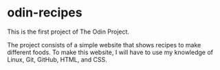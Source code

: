 # odin-recipes
This is the first project of The Odin Project.

The project consists of a simple website that shows recipes to make different foods. To make this website, I will have to use my knowledge of Linux, Git, GitHub, HTML, and CSS.